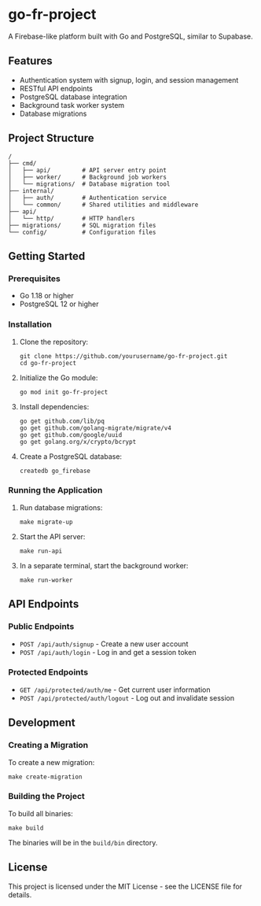 # go-fr-project

A Firebase-like platform built with Go and PostgreSQL, similar to Supabase.

## Features

- Authentication system with signup, login, and session management
- RESTful API endpoints
- PostgreSQL database integration
- Background task worker system
- Database migrations

## Project Structure

```
/
├── cmd/
│   ├── api/         # API server entry point
│   ├── worker/      # Background job workers
│   └── migrations/  # Database migration tool
├── internal/
│   ├── auth/        # Authentication service
│   └── common/      # Shared utilities and middleware
├── api/
│   └── http/        # HTTP handlers
├── migrations/      # SQL migration files
└── config/          # Configuration files
```

## Getting Started

### Prerequisites

- Go 1.18 or higher
- PostgreSQL 12 or higher

### Installation

1. Clone the repository:
   ```
   git clone https://github.com/yourusername/go-fr-project.git
   cd go-fr-project
   ```

2. Initialize the Go module:
   ```
   go mod init go-fr-project
   ```

3. Install dependencies:
   ```
   go get github.com/lib/pq
   go get github.com/golang-migrate/migrate/v4
   go get github.com/google/uuid
   go get golang.org/x/crypto/bcrypt
   ```

4. Create a PostgreSQL database:
   ```
   createdb go_firebase
   ```

### Running the Application

1. Run database migrations:
   ```
   make migrate-up
   ```

2. Start the API server:
   ```
   make run-api
   ```

3. In a separate terminal, start the background worker:
   ```
   make run-worker
   ```

## API Endpoints

### Public Endpoints

- `POST /api/auth/signup` - Create a new user account
- `POST /api/auth/login` - Log in and get a session token

### Protected Endpoints

- `GET /api/protected/auth/me` - Get current user information
- `POST /api/protected/auth/logout` - Log out and invalidate session

## Development

### Creating a Migration

To create a new migration:
```
make create-migration
```

### Building the Project

To build all binaries:
```
make build
```

The binaries will be in the `build/bin` directory.

## License

This project is licensed under the MIT License - see the LICENSE file for details.